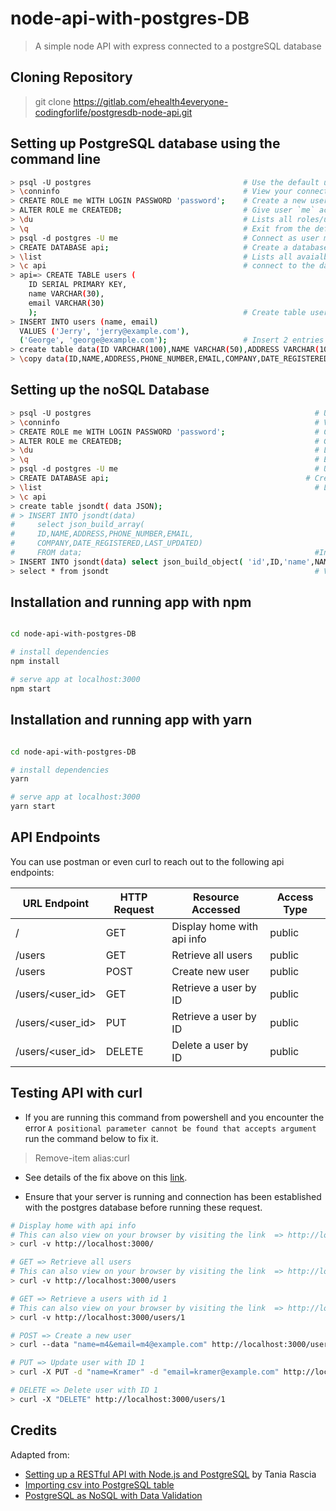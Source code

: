 # node-api-with-postgres-DB
> A simple node API with express connected to a postgreSQL database

## Cloning Repository
> git clone https://gitlab.com/ehealth4everyone-codingforlife/postgresdb-node-api.git

## Setting up PostgreSQL database using the command line
``` bash
> psql -U postgres                                  # Use the default user `postgres` Then enter your password for postgres
> \conninfo                                         # View your connection information
> CREATE ROLE me WITH LOGIN PASSWORD 'password';    # Create a new user `me` with with password `password`
> ALTER ROLE me CREATEDB;                           # Give user `me` access to create databases
> \du                                               # Lists all roles/users
> \q                                                # Exit from the default session
> psql -d postgres -U me                            # Connect as user me, and login using the password: `password`
> CREATE DATABASE api;                              # Create a database API
> \list                                             # Lists all avaialble database
> \c api                                            # connect to the database `api`
> api=> CREATE TABLE users (           
    ID SERIAL PRIMARY KEY,
    name VARCHAR(30),
    email VARCHAR(30)
    );                                              # Create table users with two field and auto-incrementing primary id
> INSERT INTO users (name, email)
  VALUES ('Jerry', 'jerry@example.com'), 
  ('George', 'george@example.com');                 # Insert 2 entries to users
> create table data(ID VARCHAR(100),NAME VARCHAR(50),ADDRESS VARCHAR(100),PHONE_NUMBER VARCHAR(100),EMAIL VARCHAR(100),COMPANY VARCHAR(100),DATE_REGISTERED VARCHAR(50),LAST_UPDATED VARCHAR(50))
> \copy data(ID,NAME,ADDRESS,PHONE_NUMBER,EMAIL,COMPANY,DATE_REGISTERED,LAST_UPDATED) from '.\src\data\data.csv' delimiter ',' csv header;
```
## Setting up the noSQL Database
``` bash
> psql -U postgres                                                  # Use the default user `postgres` Then enter your password for postgres
> \conninfo                                                         # View your connection information
> CREATE ROLE me WITH LOGIN PASSWORD 'password';                    # Create a new user `me` with with password `password`
> ALTER ROLE me CREATEDB;                                           # Give user `me` access to create databases
> \du                                                               # Lists all roles/users
> \q                                                                # Exit from the default session
> psql -d postgres -U me                                            # Use the user me, and login using the password: `password`
> CREATE DATABASE api;                                            # Create a database API
> \list                                                             # Lists all avaialble database
> \c api  
> create table jsondt( data JSON);
# > INSERT INTO jsondt(data) 
#     select json_build_array(
#     ID,NAME,ADDRESS,PHONE_NUMBER,EMAIL,
#     COMPANY,DATE_REGISTERED,LAST_UPDATED) 
#     FROM data;                                                    #Inserts the json data from data table as arrays
> INSERT INTO jsondt(data) select json_build_object( 'id',ID,'name',NAME,'address',ADDRESS,'phone',PHONE_NUMBER, 'email',EMAIL,'company',COMPANY,'registered',DATE_REGISTERED,'updated',LAST_UPDATED) from data;                              #Inserts the json data from data table as arrays
> select * from jsondt                                              # View all data on jsondt table
```

## Installation and running app with npm
``` bash

cd node-api-with-postgres-DB

# install dependencies
npm install 

# serve app at localhost:3000
npm start

```
## Installation and running app with yarn
``` bash

cd node-api-with-postgres-DB

# install dependencies
yarn 

# serve app at localhost:3000
yarn start

```
## API Endpoints
You can use postman or even curl to reach out to the following api endpoints:

URL Endpoint	|               HTTP Request   | Resource Accessed | Access Type|
----------------|-----------------|-------------|------------------
/   |      GET	| Display home with api info | public
/users   |      GET	| Retrieve all users| public
/users	  |     POST	| Create new user | public
/users/<user_id>            |  	GET	    | Retrieve a user by ID | public
/users/<user_id>            |  	PUT	    | Retrieve a user by ID | public
/users/<user_id>            |  	DELETE	    | Delete a user by ID | public

## Testing API with curl
- If you are running this command from powershell and you encounter the error `A positional parameter cannot be found that accepts argument` run the command below to fix it. 
> Remove-item alias:curl

- See details of the fix above on this [link](https://stackoverflow.com/questions/25044010/running-curl-on-64-bit-windows).

- Ensure that your server is running and connection has been established with the postgres database before running these request.

``` bash
# Display home with api info 
# This can also view on your browser by visiting the link  => http://localhost:3000/
> curl -v http://localhost:3000/

# GET => Retrieve all users
# This can also view on your browser by visiting the link  => http://localhost:3000/users
> curl -v http://localhost:3000/users

# GET => Retrieve a users with id 1
# This can also view on your browser by visiting the link  => http://localhost:3000/users/1
> curl -v http://localhost:3000/users/1

# POST => Create a new user
> curl --data "name=m4&email=m4@example.com" http://localhost:3000/users

# PUT => Update user with ID 1
> curl -X PUT -d "name=Kramer" -d "email=kramer@example.com" http://localhost:3000/users/1

# DELETE => Delete user with ID 1
> curl -X "DELETE" http://localhost:3000/users/1

```

## Credits 
Adapted from:
- [Setting up a RESTful API with Node.js and PostgreSQL](https://blog.logrocket.com/setting-up-a-restful-api-with-node-js-and-postgresql-d96d6fc892d8) by Tania Rascia
- [Importing csv into PostgreSQL table](http://www.postgresqltutorial.com/import-csv-file-into-posgresql-table/) 
- [PostgreSQL as NoSQL with Data Validation](https://www.endpoint.com/blog/2013/06/03/postgresql-as-nosql-with-data-validation)
